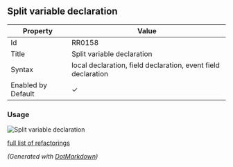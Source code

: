 ## Split variable declaration

| Property           | Value                                                         |
| ------------------ | ------------------------------------------------------------- |
| Id                 | RR0158                                                        |
| Title              | Split variable declaration                                    |
| Syntax             | local declaration, field declaration, event field declaration |
| Enabled by Default | &#x2713;                                                      |

### Usage

![Split variable declaration](../../images/refactorings/SplitLocalDeclaration.png)

[full list of refactorings](Refactorings.md)

*\(Generated with [DotMarkdown](http://github.com/JosefPihrt/DotMarkdown)\)*